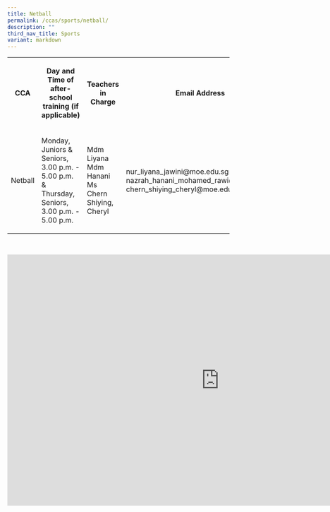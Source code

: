 ```yaml
---
title: Netball
permalink: /ccas/sports/netball/
description: ""
third_nav_title: Sports
variant: markdown
---
```

<table style="minWidth: 100px">
<colgroup>
<col>
<col>
<col>
<col>
</colgroup>
<tbody>
<tr>
<th rowspan="1" colspan="1">
<p>CCA</p>
</th>
<th rowspan="1" colspan="1">
<p>Day and Time of after-school training (if applicable)</p>
</th>
<th rowspan="1" colspan="1">
<p>Teachers in Charge</p>
</th>
<th rowspan="1" colspan="1">
<p>Email Address</p>
</th>
</tr>
<tr>
<td rowspan="1" colspan="1">
<p>Netball</p>
</td>
<td rowspan="1" colspan="1">
<p>Monday, Juniors &amp; Seniors, 3.00 p.m. - 5.00 p.m.
<br>&amp;
<br>Thursday, Seniors, 3.00 p.m. - 5.00 p.m.
<br>
</p>
</td>
<td rowspan="1" colspan="1">
<p>Mdm Liyana
<br>Mdm Hanani
<br>Ms Chern Shiying, Cheryl</p>
</td>
<td rowspan="1" colspan="1">
<p>nur_liyana_jawini@moe.edu.sg
<br>nazrah_hanani_mohamed_rawi@moe.edu.sg
<br>chern_shiying_cheryl@moe.edu.sg</p>
</td>
</tr>
</tbody>
</table>
<p>
<br>
</p>
<div class="iframe-wrapper">
<iframe height="569" width="960" allowfullscreen="true" frameborder="0" src="https://docs.google.com/presentation/d/e/2PACX-1vStRDtUJXRHQga4PLU4oivQlTVt775pGYv0M_RK51d568G630UmkIrvzUBkJdN3j8pHkdqbM5wSEp_A/embed?start=false&amp;loop=false&amp;delayms=3000"></iframe>
</div>
<p></p>